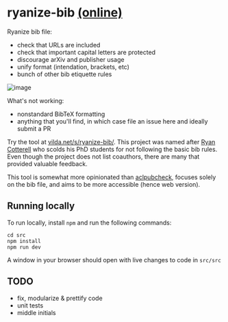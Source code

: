 # ryanize-bib [(online)](https://vilda.net/s/ryanize-bib/)

Ryanize bib file:
- check that URLs are included
- check that important capital letters are protected
- discourage arXiv and publisher usage
- unify format (intendation, brackets, etc)
- bunch of other bib etiquette rules

![image](https://github.com/zouharvi/ryanize-bib/assets/7661193/4c0119e5-a8b9-4e6c-a965-748dea0b90f6)

What's not working:
- nonstandard BibTeX formatting
- anything that you'll find, in which case file an issue here and ideally submit a PR

Try the tool at [vilda.net/s/ryanize-bib/](https://vilda.net/s/ryanize-bib/). This project was named after [Ryan Cotterell](https://rycolab.io/) who scolds his PhD students for not following the basic bib rules. Even though the project does not list coauthors, there are many that provided valuable feedback.

This tool is somewhat more opinionated than [aclpubcheck](https://github.com/acl-org/aclpubcheck), focuses solely on the bib file, and aims to be more accessible (hence web version).

## Running locally

To run locally, install `npm` and run the following commands:
```
cd src
npm install
npm run dev
```

A window in your browser should open with live changes to code in `src/src`

## TODO

- fix, modularize & prettify code
- unit tests
- middle initials
